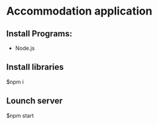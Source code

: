 # Accommodation application

## Install Programs:
* Node.js

## Install libraries
  $npm i

## Lounch server
  $npm start
